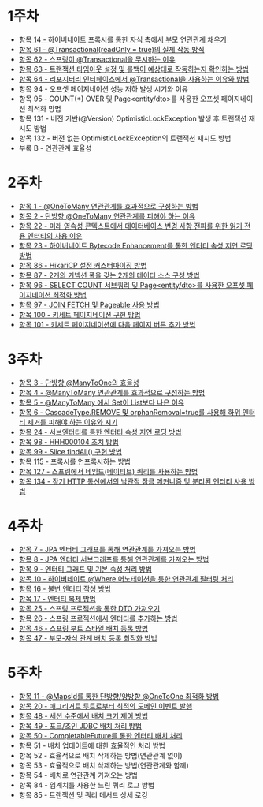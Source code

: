 # 1주차
- [항목 14 - 하이버네이트 프록시를 통한 자식 측에서 부모 연관관계 채우기](https://github.com/dsyun96/jpa-study/tree/item-14)
- [항목 61 - @Transactional(readOnly = true)의 실제 작동 방식](https://github.com/dsyun96/jpa-study/tree/item-61)
- [항목 62 - 스프링이 @Transactional을 무시하는 이유](https://github.com/dsyun96/jpa-study/tree/item-62)
- [항목 63 - 트랜잭션 타임아웃 설정 및 롤백이 예상대로 작동하는지 확인하는 방법](https://github.com/dsyun96/jpa-study/tree/item-63)
- [항목 64 - 리포지터리 인터페이스에서 @Transactional을 사용하는 이유와 방법](https://github.com/dsyun96/jpa-study/tree/item-64)
- 항목 94 - 오프셋 페이지네이션 성능 저하 발생 시기와 이유
- 항목 95 - COUNT(*) OVER 및 Page<entity/dto>를 사용한 오프셋 페이지네이션 최적화 방법
- 항목 131 - 버전 기반(@Version) OptimisticLockException 발생 후 트랜잭션 재시도 방법
- 항목 132 - 버전 없는 OptimisticLockException의 트랜잭션 재시도 방법
- 부록 B - 연관관계 효율성

# 2주차
- [항목 1 - @OneToMany 연관관계를 효과적으로 구성하는 방법](https://github.com/dsyun96/jpa-study/tree/item-1)
- [항목 2 - 단방향 @OneToMany 연관관계를 피해야 하는 이유](https://github.com/dsyun96/jpa-study/tree/item-2)
- [항목 22 - 미래 영속성 콘텍스트에서 데이터베이스 변경 사항 전파를 위한 읽기 전용 엔터티의 사용 이유](https://github.com/dsyun96/jpa-study/tree/item-22)
- [항목 23 - 하이버네이트 Bytecode Enhancement를 통한 엔터티 속성 지연 로딩 방법](https://github.com/dsyun96/jpa-study/tree/item-23)
- [항목 86 - HikariCP 설정 커스터마이징 방법](https://github.com/dsyun96/jpa-study/tree/item-86)
- [항목 87 - 2개의 커넥션 풀을 갖는 2개의 데이터 소스 구성 방법](https://github.com/dsyun96/jpa-study/tree/item-87)
- [항목 96 - SELECT COUNT 서브쿼리 및 Page<entity/dto>를 사용한 오프셋 페이지네이션 최적화 방법](https://github.com/dsyun96/jpa-study/tree/item-96)
- [항목 97 - JOIN FETCH 및 Pageable 사용 방법](https://github.com/dsyun96/jpa-study/tree/item-97)
- [항목 100 - 키세트 페이지네이션 구현 방법](https://github.com/dsyun96/jpa-study/tree/item-100)
- [항목 101 - 키세트 페이지네이션에 다음 페이지 버튼 추가 방법](https://github.com/dsyun96/jpa-study/tree/item-101)

# 3주차
- [항목 3 - 단방향 @ManyToOne의 효율성](https://github.com/dsyun96/jpa-study/tree/item-3)
- [항목 4 - @ManyToMany 연관관계를 효과적으로 구성하는 방법](https://github.com/dsyun96/jpa-study/tree/item-4)
- [항목 5 - @ManyToMany 에서 Set이 List보다 나은 이유](https://github.com/dsyun96/jpa-study/tree/item-5)
- [항목 6 - CascadeType.REMOVE 및 orphanRemoval=true를 사용해 하위 엔터티 제거를 피해야 하는 이유와 시기](https://github.com/dsyun96/jpa-study/tree/item-6)
- [항목 24 - 서브엔터티를 통한 엔터티 속성 지연 로딩 방법](https://github.com/dsyun96/jpa-study/tree/item-24)
- [항목 98 - HHH000104 조치 방법](https://github.com/dsyun96/jpa-study/tree/item-98)
- [항목 99 - Slice<T> findAll() 구현 방법](https://github.com/dsyun96/jpa-study/tree/item-99)
- [항목 115 - 프록시를 언프록시하는 방법](https://github.com/dsyun96/jpa-study/tree/item-115)
- [항목 127 - 스프링에서 네임드(네이티브) 쿼리를 사용하는 방법](https://github.com/dsyun96/jpa-study/tree/item-127)
- [항목 134 - 장기 HTTP 통신에서의 낙관적 잠금 메커니즘 및 분리된 엔터티 사용 방법](https://github.com/dsyun96/jpa-study/tree/item-134)

# 4주차
- [항목 7 - JPA 엔터티 그래프를 통해 연관관계를 가져오는 방법](https://github.com/dsyun96/jpa-study/tree/item-7)
- [항목 8 - JPA 엔터티 서브그래프를 통해 연관관계를 가져오는 방법](https://github.com/dsyun96/jpa-study/tree/item-8)
- [항목 9 - 엔터티 그래프 및 기본 속성 처리 방법](https://github.com/dsyun96/jpa-study/tree/item-9)
- [항목 10 - 하이버네이트 @Where 어노테이션을 통한 연관관계 필터링 처리](https://github.com/dsyun96/jpa-study/tree/item-10)
- [항목 16 - 불변 엔터티 작성 방법](https://github.com/dsyun96/jpa-study/tree/item-16)
- [항목 17 - 엔터티 복제 방법](https://github.com/dsyun96/jpa-study/tree/item-17)
- [항목 25 - 스프링 프로젝션을 통한 DTO 가져오기](https://github.com/dsyun96/jpa-study/tree/item-25)
- [항목 26 - 스프링 프로젝션에서 엔터티를 추가하는 방법](https://github.com/dsyun96/jpa-study/tree/item-26)
- [항목 46 - 스프링 부트 스타일 배치 등록 방법](https://github.com/dsyun96/jpa-study/tree/item-46)
- [항목 47 - 부모-자식 관계 배치 등록 최적화 방법](https://github.com/dsyun96/jpa-study/tree/item-47)

# 5주차
- [항목 11 - @MapsId를 통한 단방향/양방향 @OneToOne 최적화 방법](https://github.com/dsyun96/jpa-study/tree/item-11)
- [항목 20 - 애그리거트 루트로부터 최적의 도메인 이벤트 발행](https://github.com/dsyun96/jpa-study/tree/item-20)
- [항목 48 - 세션 수준에서 배치 크기 제어 방법](https://github.com/dsyun96/jpa-study/tree/item-48)
- [항목 49 - 포크/조인 JDBC 배치 처리 방법](https://github.com/dsyun96/jpa-study/tree/item-49)
- [항목 50 - CompletableFuture를 통한 엔터티 배치 처리](https://github.com/dsyun96/jpa-study/tree/item-50)
- 항목 51 - 배치 업데이트에 대한 효율적인 처리 방법
- 항목 52 - 효율적으로 배치 삭제하는 방법(연관관계 없이)
- 항목 53 - 효율적으로 배치 삭제하는 방법(연관관계와 함께)
- 항목 54 - 배치로 연관관계 가져오는 방법
- 항목 84 - 임계치를 사용한 느린 쿼리 로그 방법
- 항목 85 - 트랜잭션 및 쿼리 메서드 상세 로깅
